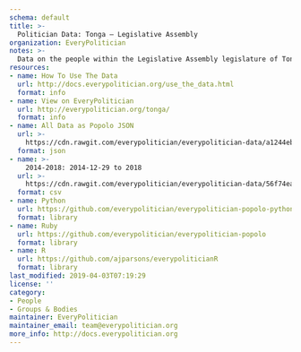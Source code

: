 ```yaml
---
schema: default
title: >-
  Politician Data: Tonga — Legislative Assembly
organization: EveryPolitician
notes: >-
  Data on the people within the Legislative Assembly legislature of Tonga.
resources:
- name: How To Use The Data
  url: http://docs.everypolitician.org/use_the_data.html
  format: info
- name: View on EveryPolitician
  url: http://everypolitician.org/tonga/
  format: info
- name: All Data as Popolo JSON
  url: >-
    https://cdn.rawgit.com/everypolitician/everypolitician-data/a1244eb6d1efe3217bd7b6ae196db8100c78f22f/data/Tonga/Assembly/ep-popolo-v1.0.json
  format: json
- name: >-
    2014-2018: 2014-12-29 to 2018
  url: >-
    https://cdn.rawgit.com/everypolitician/everypolitician-data/56f74eae785c7147ff3fcb2aea5931daf3555159/data/Tonga/Assembly/term-2015.csv
  format: csv
- name: Python
  url: https://github.com/everypolitician/everypolitician-popolo-python
  format: library
- name: Ruby
  url: https://github.com/everypolitician/everypolitician-popolo
  format: library
- name: R
  url: https://github.com/ajparsons/everypoliticianR
  format: library
last_modified: 2019-04-03T07:19:29
license: ''
category:
- People
- Groups & Bodies
maintainer: EveryPolitician
maintainer_email: team@everypolitician.org
more_info: http://docs.everypolitician.org
---
```

